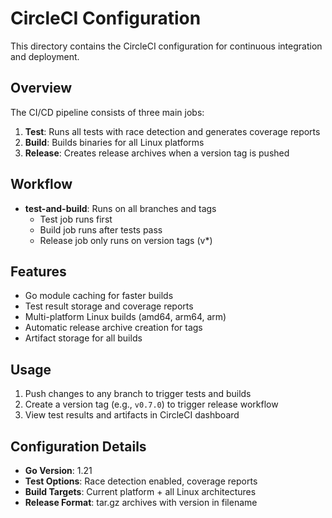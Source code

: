 # CircleCI Configuration

This directory contains the CircleCI configuration for continuous integration and deployment.

## Overview

The CI/CD pipeline consists of three main jobs:

1. **Test**: Runs all tests with race detection and generates coverage reports
2. **Build**: Builds binaries for all Linux platforms  
3. **Release**: Creates release archives when a version tag is pushed

## Workflow

- **test-and-build**: Runs on all branches and tags
  - Test job runs first
  - Build job runs after tests pass
  - Release job only runs on version tags (v*)

## Features

- Go module caching for faster builds
- Test result storage and coverage reports
- Multi-platform Linux builds (amd64, arm64, arm)
- Automatic release archive creation for tags
- Artifact storage for all builds

## Usage

1. Push changes to any branch to trigger tests and builds
2. Create a version tag (e.g., `v0.7.0`) to trigger release workflow
3. View test results and artifacts in CircleCI dashboard

## Configuration Details

- **Go Version**: 1.21
- **Test Options**: Race detection enabled, coverage reports
- **Build Targets**: Current platform + all Linux architectures
- **Release Format**: tar.gz archives with version in filename